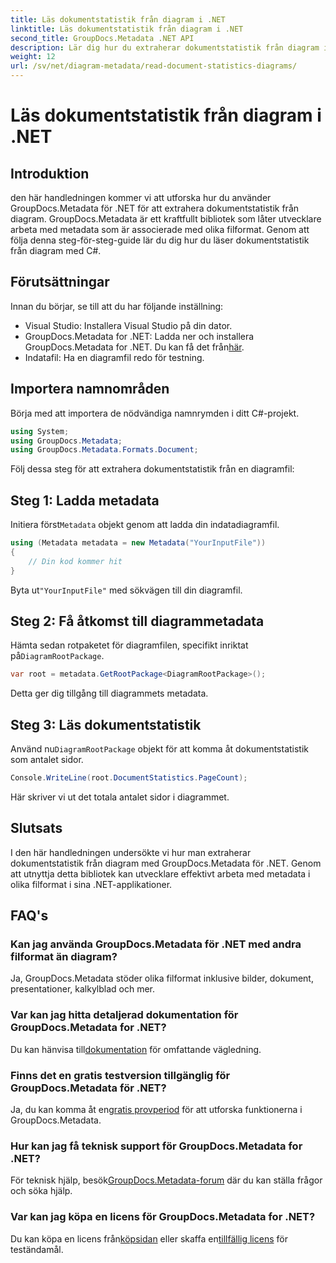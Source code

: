 ```yaml
---
title: Läs dokumentstatistik från diagram i .NET
linktitle: Läs dokumentstatistik från diagram i .NET
second_title: GroupDocs.Metadata .NET API
description: Lär dig hur du extraherar dokumentstatistik från diagram i .NET med GroupDocs.Metadata, ett kraftfullt bibliotek för metadatamanipulation.
weight: 12
url: /sv/net/diagram-metadata/read-document-statistics-diagrams/
---
```


# Läs dokumentstatistik från diagram i .NET

## Introduktion
den här handledningen kommer vi att utforska hur du använder GroupDocs.Metadata för .NET för att extrahera dokumentstatistik från diagram. GroupDocs.Metadata är ett kraftfullt bibliotek som låter utvecklare arbeta med metadata som är associerade med olika filformat. Genom att följa denna steg-för-steg-guide lär du dig hur du läser dokumentstatistik från diagram med C#.
## Förutsättningar
Innan du börjar, se till att du har följande inställning:
- Visual Studio: Installera Visual Studio på din dator.
-  GroupDocs.Metadata for .NET: Ladda ner och installera GroupDocs.Metadata for .NET. Du kan få det från[här](https://releases.groupdocs.com/metadata/net/).
- Indatafil: Ha en diagramfil redo för testning.

## Importera namnområden
Börja med att importera de nödvändiga namnrymden i ditt C#-projekt.
```csharp
using System;
using GroupDocs.Metadata;
using GroupDocs.Metadata.Formats.Document;
```

Följ dessa steg för att extrahera dokumentstatistik från en diagramfil:
## Steg 1: Ladda metadata
 Initiera först`Metadata` objekt genom att ladda din indatadiagramfil.
```csharp
using (Metadata metadata = new Metadata("YourInputFile"))
{
    // Din kod kommer hit
}
```
 Byta ut`"YourInputFile"` med sökvägen till din diagramfil.
## Steg 2: Få åtkomst till diagrammetadata
 Hämta sedan rotpaketet för diagramfilen, specifikt inriktat på`DiagramRootPackage`.
```csharp
var root = metadata.GetRootPackage<DiagramRootPackage>();
```
Detta ger dig tillgång till diagrammets metadata.
## Steg 3: Läs dokumentstatistik
 Använd nu`DiagramRootPackage` objekt för att komma åt dokumentstatistik som antalet sidor.
```csharp
Console.WriteLine(root.DocumentStatistics.PageCount);
```
Här skriver vi ut det totala antalet sidor i diagrammet.

## Slutsats
I den här handledningen undersökte vi hur man extraherar dokumentstatistik från diagram med GroupDocs.Metadata för .NET. Genom att utnyttja detta bibliotek kan utvecklare effektivt arbeta med metadata i olika filformat i sina .NET-applikationer.

## FAQ's
### Kan jag använda GroupDocs.Metadata för .NET med andra filformat än diagram?
Ja, GroupDocs.Metadata stöder olika filformat inklusive bilder, dokument, presentationer, kalkylblad och mer.
### Var kan jag hitta detaljerad dokumentation för GroupDocs.Metadata for .NET?
 Du kan hänvisa till[dokumentation](https://tutorials.groupdocs.com/metadata/net/) för omfattande vägledning.
### Finns det en gratis testversion tillgänglig för GroupDocs.Metadata för .NET?
 Ja, du kan komma åt en[gratis provperiod](https://releases.groupdocs.com/) för att utforska funktionerna i GroupDocs.Metadata.
### Hur kan jag få teknisk support för GroupDocs.Metadata for .NET?
 För teknisk hjälp, besök[GroupDocs.Metadata-forum](https://forum.groupdocs.com/c/metadata/14) där du kan ställa frågor och söka hjälp.
### Var kan jag köpa en licens för GroupDocs.Metadata for .NET?
 Du kan köpa en licens från[köpsidan](https://purchase.groupdocs.com/buy) eller skaffa en[tillfällig licens](https://purchase.groupdocs.com/temporary-license/) för teständamål.